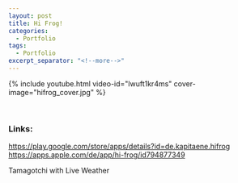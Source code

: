 ```yaml
---
layout: post
title: Hi Frog!
categories:
  - Portfolio
tags:
  - Portfolio
excerpt_separator: "<!--more-->"
---
```


{% include youtube.html video-id="lwuft1kr4ms" cover-image="hifrog_cover.jpg" %}

 ឵឵
<!--more-->

### Links: 
<https://play.google.com/store/apps/details?id=de.kapitaene.hifrog>
<https://apps.apple.com/de/app/hi-frog/id794877349>

Tamagotchi with Live Weather
